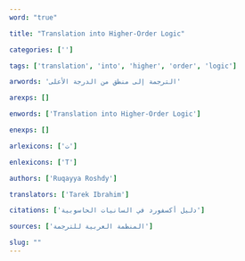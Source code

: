```yaml
---
word: "true"

title: "Translation into Higher-Order Logic"

categories: ['']

tags: ['translation', 'into', 'higher', 'order', 'logic']

arwords: 'الترجمة إلى منطق من الدرجة اﻷعلى'

arexps: []

enwords: ['Translation into Higher-Order Logic']

enexps: []

arlexicons: ['ت']

enlexicons: ['T']

authors: ['Ruqayya Roshdy']

translators: ['Tarek Ibrahim']

citations: ['دليل أكسفورد في السانيات الحاسوبية']

sources: ['المنظمة العربية للترجمة']

slug: ""
---
```

